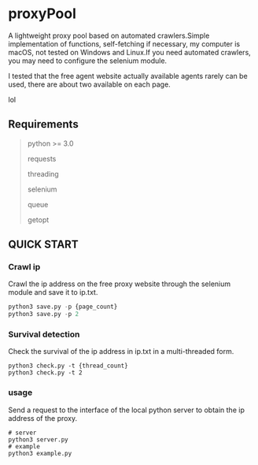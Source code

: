 # proxyPool
 A lightweight proxy pool based on automated crawlers.Simple implementation of functions, self-fetching if necessary, my computer is macOS, not tested on Windows and Linux.If you need automated crawlers, you may need to configure the selenium module.

 I tested that the free agent website actually available agents rarely can be used, there are about two available on each page. 

 lol

## Requirements

> python >= 3.0
>
> requests
>
> threading
>
> selenium
>
> queue
>
> getopt

## QUICK START

### Crawl ip

Crawl the ip address on the free proxy website through the selenium module and save it to ip.txt.

```python
python3 save.py -p {page_count}
python3 save.py -p 2
```

### Survival detection

Check the survival of the ip address in ip.txt in a multi-threaded form.

```pyt
python3 check.py -t {thread_count}
python3 check.py -t 2
```

### usage

Send a request to the interface of the local python server to obtain the ip address of the proxy.

```pyth
# server
python3 server.py
# example
python3 example.py
```

